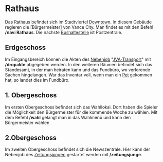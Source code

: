 # Rathaus 

Das Rathaus befindet sich im Stadtviertel [Downtown](../../pages/gebiete/Downtown.md). In diesem Gebäude regieren die [Bürgermeister] von Vance City. Man findet es mit den Befehl **/navi Rathaus**. Die nächste [Bushaltestelle](../../pages/öpnv/Bus.md) ist Postzentrale.

## Erdgeschoss 
Im Eingangsbereich können die Akten des [Nebenjob](../../pages/nebenjobs/nebenjobs.md) "[JVA-Transport](../../pages/nebenjobs/jvatransport.md)" mit **/dropakte** abgegeben werden. In den weiteren Räumen befindet sich das Standesamt, in der man heiraten kann und das Fundbüro, wo verlorende Sachen hingelangen. War das Inventar voll, wenn man ein [Pet](../../pages/pets/allgemein.md) gekommen hat, so landet dies im Fundbüro.

## 1. Obergeschoss
Im ersten Obergeschoss befindet sich das Wahllokal. Dort haben die Spieler die Möglichkeit den Bürgermeister für die kommende Woche zu wählen. Mit dem Befehl **/wahl** gelangt man in das Wahlmenü und kann den Bürgermeister wählen.

## 2.Obergeschoss
Im zweiten Obergeschoss befindet sich die Newszentrale. Hier kann der Nebenjob des [Zeitungsjungen](../../pages/nebenjobs/zeitungsjunge.md) gestartet werden mit **/zeitungsjunge**.

